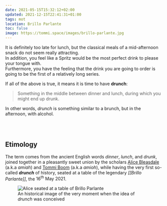 ```yaml
---
date: 2021-05-15T15:32:12+02:00
updated: 2021-12-15T22:41:31+01:00
tags: mot
location: Brillo Parlante
toc: false
image: https://tommi.space/images/brillo-parlante.jpg
---
```

It is definitely too late for lunch, but the classical meals of a mid-afternoon snack do not seem really attracting.  
In addition, you feel like a Spritz would be the most perfect drink to please your tongue with.  
Furthermore, you have the feeling that the drink you are going to order is going to be the first of a relatively long series.

If all of the above is true, it means it is time to have **drunch**:

> Something in the middle between dinner and lunch, during which you might end up drunk.

In other words, *drunch* is something similar to a brunch, but in the afternoon, with alcohol.

<br>
<br>

## Etimology

The term comes from the ancient English words *dinner*, *lunch*, and *drunk*, joined together in a pleasantly sweet union by the scholars [Alice Bleasdale] (a.k.a *amiah*) and [Tommi Boom] (a.k.a *amioh*), while having the very first so-called ***drunch*** of history, seated at a table of the legendary *[[Brillo Parlante]]*, the <time datetime="2021-05-16">16<sup>th</sup> May 2021</time>.

<figure><picture>
	<img src='{{ page.image }}' alt='Alice seated at a table of Brillo Parlante' title='Alice contemplating the view at Brillo Parlante'>
	<figcaption>An historical image of the very moment when the idea of <em>drunch</em> was conceived</figcaption>
</picture></figure>

[Alice Bleasdale]: https://instagram.com/alice_bleasdale
[Tommi Boom]: https://tommi.space/about
